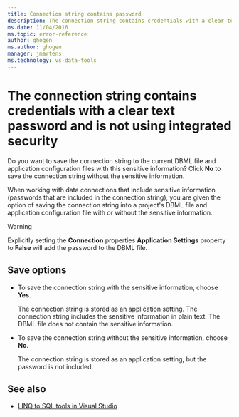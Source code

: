 ```yaml
---
title: Connection string contains password
description: The connection string contains credentials with a clear text password and is not using integrated security
ms.date: 11/04/2016
ms.topic: error-reference
author: ghogen
ms.author: ghogen
manager: jmartens
ms.technology: vs-data-tools
---
```

# The connection string contains credentials with a clear text password and is not using integrated security


Do you want to save the connection string to the current DBML file and application configuration files with this sensitive information?  Click **No** to save the connection string without the sensitive information.

When working with data connections that include sensitive information (passwords that are included in the connection string), you are given the option of saving the connection string into a project's DBML file and application configuration file with or without the sensitive information.

> [!WARNING]
> Explicitly setting the **Connection** properties **Application Settings** property to **False** will add the password to the DBML file.

## Save options

- To save the connection string with the sensitive information, choose **Yes**.

   The connection string is stored as an application setting. The connection string includes the sensitive information in plain text. The DBML file does not contain the sensitive information.

- To save the connection string without the sensitive information, choose **No**.

   The connection string is stored as an application setting, but the password is not included.

## See also

- [LINQ to SQL tools in Visual Studio](../data-tools/linq-to-sql-tools-in-visual-studio2.md)
